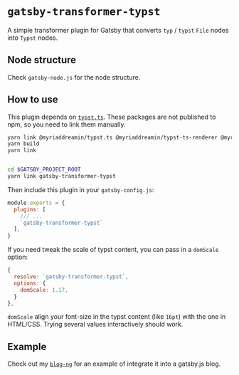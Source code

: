 
# `gatsby-transformer-typst`

A simple transformer plugin for Gatsby that converts `typ` / `typst` `File` nodes into `Typst` nodes.

## Node structure

Check `gatsby-node.js` for the node structure.

## How to use

This plugin depends on [`typst.ts`](https://github.com/Myriad-Dreamin/typst.ts). These packages are not published to npm, so you need to link them manually.

```sh
yarn link @myriaddreamin/typst.ts @myriaddreamin/typst-ts-renderer @myriaddreamin/typst-ts-node-compiler
yarn build
yarn link


cd $GATSBY_PROJECT_ROOT
yarn link gatsby-transformer-typst
```

Then include this plugin in your `gatsby-config.js`:

```js
module.exports = {
  plugins: [
    /// ...
    `gatsby-transformer-typst`
  ],
}
```

If you need tweak the scale of typst content, you can pass in a `domScale` option:

```js
{
  resolve: `gatsby-transformer-typst`,
  options: {
    domScale: 1.17,
  }
},
```

`domScale` align your font-size in the typst content (like `16pt`) with the one in HTML/CSS. Trying several values interactively should work.

## Example

Check out my [`blog-ng`](https://github.com/seven-mile/blog-ng) for an example of integrate it into a gatsby.js blog.
